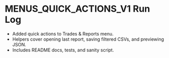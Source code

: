 # MENUS_QUICK_ACTIONS_V1 Run Log

- Added quick actions to Trades & Reports menu.
- Helpers cover opening last report, saving filtered CSVs, and previewing JSON.
- Includes README docs, tests, and sanity script.
